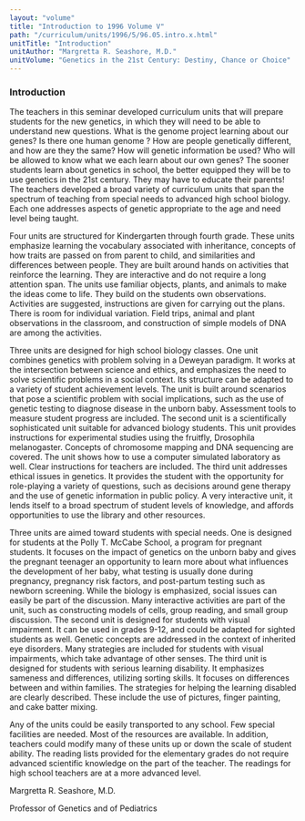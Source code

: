 ```yaml
---
layout: "volume"
title: "Introduction to 1996 Volume V"
path: "/curriculum/units/1996/5/96.05.intro.x.html"
unitTitle: "Introduction"
unitAuthor: "Margretta R. Seashore, M.D."
unitVolume: "Genetics in the 21st Century: Destiny, Chance or Choice"
---
```

<body>
<h3>
  Introduction
 </h3>
 The teachers in this seminar developed curriculum units that will prepare students for the new genetics, in which they will need to be able to understand new questions. What is the genome project learning about our genes? Is there one human genome ? How are people genetically different, and how are they the same? How will genetic information be used? Who will be allowed to know what we each learn about our own genes? The sooner students learn about genetics in school, the better equipped they will be to use genetics in the 21st century. They may have to educate their parents! The teachers developed a broad variety of curriculum units that span the spectrum of teaching from special needs to advanced high school biology. Each one addresses aspects of genetic appropriate to the age and need level being taught.
 <p>
  Four units are structured for Kindergarten through fourth grade. These units emphasize learning the vocabulary associated with inheritance, concepts of how traits are passed on from parent to child, and similarities and differences between people. They are built around hands on activities that reinforce the learning. They are interactive and do not require a long attention span. The units use familiar objects, plants, and animals to make the ideas come to life. They build on the students own observations. Activities are suggested, instructions are given for carrying out the plans. There is room for individual variation. Field trips, animal and plant observations in the classroom, and construction of simple models of DNA are among the activities.
 </p>
 <p>
  Three units are designed for high school biology classes. One unit combines genetics with problem solving in a Deweyan paradigm. It works at the intersection between science and ethics, and emphasizes the need to solve scientific problems in a social context. Its structure can be adapted to a variety of student achievement levels. The unit is built around scenarios that pose a scientific problem with social implications, such as the use of genetic testing to diagnose disease in the unborn baby. Assessment tools to measure student progress are included. The second unit is a scientifically sophisticated unit suitable for advanced biology students. This unit provides instructions for experimental studies using the fruitfly, Drosophila melanogaster. Concepts of chromosome mapping and DNA sequencing are covered. The unit shows how to use a computer simulated laboratory as well. Clear instructions for teachers are included. The third unit addresses ethical issues in genetics. It provides the student with the opportunity for role-playing a variety of questions, such as decisions around gene therapy and the use of genetic information in public policy. A very interactive unit, it lends itself to a broad spectrum of student levels of knowledge, and affords opportunities to use the library and other resources.
 </p>
 <p>
  Three units are aimed toward students with special needs. One is designed for students at the Polly T. McCabe School, a program for pregnant students. It focuses on the impact of genetics on the unborn baby and gives the pregnant teenager an opportunity to learn more about what influences the development of her baby, what testing is usually done during pregnancy, pregnancy risk factors, and post-partum testing such as newborn screening. While the biology is emphasized, social issues can easily be part of the discussion. Many interactive activities are part of the unit, such as constructing models of cells, group reading, and small group discussion. The second unit is designed for students with visual impairment. It can be used in grades 9-12, and could be adapted for sighted students as well. Genetic concepts are addressed in the context of inherited eye disorders. Many strategies are included for students with visual impairments, which take advantage of other senses. The third unit is designed for students with serious learning disability. It emphasizes sameness and differences, utilizing sorting skills. It focuses on differences between and within families. The strategies for helping the learning disabled are clearly described. These include the use of pictures, finger painting, and cake batter mixing.
 </p>
 <p>
  Any of the units could be easily transported to any school. Few special facilities are needed. Most of the resources are available. In addition, teachers could modify many of these units up or down the scale of student ability. The reading lists provided for the elementary grades do not require advanced scientific knowledge on the part of the teacher. The readings for high school teachers are at a more advanced level.
 </p>
 <p>
  Margretta R. Seashore, M.D.
 </p>
 <p>
  Professor of Genetics and of Pediatrics
 </p>

</body>
